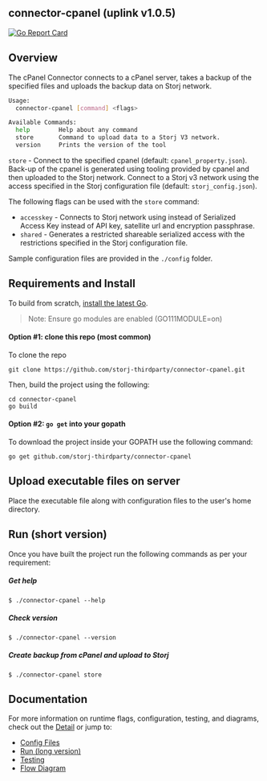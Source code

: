 ## connector-cpanel (uplink v1.0.5)

[![Go Report Card](https://goreportcard.com/badge/github.com/storj-thirdparty/connector-cpanel)](https://goreportcard.com/report/github.com/storj-thirdparty/connector-cpanel)

## Overview

The cPanel Connector connects to a cPanel server, takes a backup of the specified files and uploads the backup data on Storj network.

```bash
Usage:
  connector-cpanel [command] <flags>

Available Commands:
  help        Help about any command
  store       Command to upload data to a Storj V3 network.
  version     Prints the version of the tool

```



`store` - Connect to the specified cpanel (default: `cpanel_property.json`).  Back-up of the cpanel is generated using tooling provided by cpanel and then uploaded to the Storj network.  Connect to a Storj v3 network using the access specified in the Storj configuration file (default: `storj_config.json`).

The following flags  can be used with the `store` command:

* `accesskey` - Connects to Storj network using instead of Serialized Access Key instead of API key, satellite url and encryption passphrase.
* `shared` - Generates a restricted shareable serialized access with the restrictions specified in the Storj configuration file.


Sample configuration files are provided in the `./config` folder.



## Requirements and Install

To build from scratch, [install the latest Go](https://golang.org/doc/install#install).

> Note: Ensure go modules are enabled (GO111MODULE=on)



#### Option #1: clone this repo (most common)

To clone the repo

```
git clone https://github.com/storj-thirdparty/connector-cpanel.git
```
Then, build the project using the following:

```
cd connector-cpanel
go build
```



#### Option #2:  ``go get`` into your gopath

 To download the project inside your GOPATH use the following command:

```
go get github.com/storj-thirdparty/connector-cpanel
```

## Upload executable files on server

Place the executable file along with configuration files to the user's home directory. 

## Run (short version)

Once you have built the project run the following commands as per your requirement:

##### Get help

```
$ ./connector-cpanel --help
```

##### Check version

```
$ ./connector-cpanel --version
```

##### Create backup from cPanel and upload to Storj

```
$ ./connector-cpanel store
```



## Documentation

For more information on runtime flags, configuration, testing, and diagrams, check out the [Detail](//github.com/storj-thirdparty/wiki/) or jump to:

* [Config Files](//github.com/storj-thirdparty/connector-cpanel/wiki/#config-files)
* [Run (long version)](//github.com/utropicmedia/storj-cpanl/wiki/#run)
* [Testing](//github.com/storj-thirdparty/connector-cpanel/wiki/#testing)
* [Flow Diagram](//github.com/storj-thirdparty/connector-cpanel/wiki/#flow-diagram)


